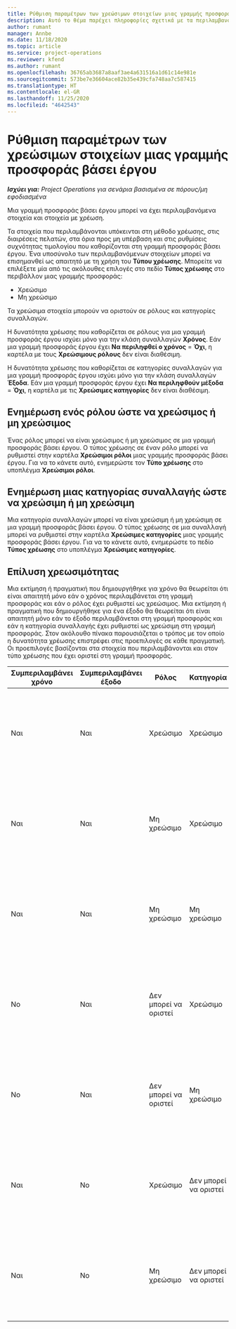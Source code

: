 ```yaml
---
title: Ρύθμιση παραμέτρων των χρεώσιμων στοιχείων μιας γραμμής προσφοράς βάσει έργου
description: Αυτό το θέμα παρέχει πληροφορίες σχετικά με τα περιλαμβανόμενα, φορολογήσιμα και μη φορολογήσιμα στοιχεία σε γραμμές προσφοράς βάσει έργου.
author: rumant
manager: Annbe
ms.date: 11/18/2020
ms.topic: article
ms.service: project-operations
ms.reviewer: kfend
ms.author: rumant
ms.openlocfilehash: 36765ab3687a8aaf3ae4a631516a1d61c14e981e
ms.sourcegitcommit: 573be7e36604ace82b35e439cfa748aa7c587415
ms.translationtype: HT
ms.contentlocale: el-GR
ms.lasthandoff: 11/25/2020
ms.locfileid: "4642543"
---
```

# <a name="configure-the-chargeable-components-of-a-project-based-quote-line"></a>Ρύθμιση παραμέτρων των χρεώσιμων στοιχείων μιας γραμμής προσφοράς βάσει έργου

_**Ισχύει για:** Project Operations για σενάρια βασισμένα σε πόρους/μη εφοδιασμένα_

Μια γραμμή προσφοράς βάσει έργου μπορεί να έχει περιλαμβανόμενα στοιχεία και στοιχεία με χρέωση.

Τα στοιχεία που περιλαμβάνονται υπόκεινται στη μέθοδο χρέωσης, στις διαιρέσεις πελατών, στα όρια προς μη υπέρβαση και στις ρυθμίσεις συχνότητας τιμολογίου που καθορίζονται στη γραμμή προσφοράς βάσει έργου.
Ένα υποσύνολο των περιλαμβανόμενων στοιχείων μπορεί να επισημανθεί ως απαιτητό με τη χρήση του **Τύπου χρέωσης**. Μπορείτε να επιλέξετε μία από τις ακόλουθες επιλογές στο πεδίο **Τύπος χρέωσης** στο περιβάλλον μιας γραμμής προσφοράς:

   - Χρεώσιμο
   - Μη χρεώσιμο

Τα χρεώσιμα στοιχεία μπορούν να οριστούν σε ρόλους και κατηγορίες συναλλαγών.

Η δυνατότητα χρέωσης που καθορίζεται σε ρόλους για μια γραμμή προσφοράς έργου ισχύει μόνο για την κλάση συναλλαγών **Χρόνος**. Εάν μια γραμμή προσφοράς έργου έχει **Να περιληφθεί ο χρόνος** = **Όχι**, η καρτέλα με τους **Χρεώσιμους ρόλους** δεν είναι διαθέσιμη.

Η δυνατότητα χρέωσης που καθορίζεται σε κατηγορίες συναλλαγών για μια γραμμή προσφοράς έργου ισχύει μόνο για την κλάση συναλλαγών **Έξοδα**. Εάν μια γραμμή προσφοράς έργου έχει **Να περιληφθούν μέξοδα** = **Όχι**, η καρτέλα με τις **Χρεώσιμες κατηγορίες** δεν είναι διαθέσιμη.

## <a name="update-a-role-to-be-chargeable-or-non-chargeable"></a>Ενημέρωση ενός ρόλου ώστε να χρεώσιμος ή μη χρεώσιμος
Ένας ρόλος μπορεί να είναι χρεώσιμος ή μη χρεώσιμος σε μια γραμμή προσφοράς βάσει έργου. Ο τύπος χρέωσης σε έναν ρόλο μπορεί να ρυθμιστεί στην καρτέλα **Χρεώσιμοι ρόλοι** μιας γραμμής προσφοράς βάσει έργου. Για να το κάνετε αυτό, ενημερώστε τον **Τύπο χρέωσης** στο υποπλέγμα **Χρεώσιμοι ρόλοι**. 

## <a name="update-a-transaction-category-to-be-chargeable-or-non-chargeable"></a>Ενημέρωση μιας κατηγορίας συναλλαγής ώστε να χρεώσιμη ή μη χρεώσιμη
Μια κατηγορία συναλλαγών μπορεί να είναι χρεώσιμη ή μη χρεώσιμη σε μια γραμμή προσφοράς βάσει έργου. Ο τύπος χρέωσης σε μια συναλλαγή μπορεί να ρυθμιστεί στην καρτέλα **Χρεώσιμες κατηγορίες** μιας γραμμής προσφοράς βάσει έργου. Για να το κάνετε αυτό, ενημερώστε το πεδίο **Τύπος χρέωσης** στο υποπλέγμα **Χρεώσιμες κατηγορίες**. 

## <a name="resolve-chargeability"></a>Επίλυση χρεωσιμότητας

Μια εκτίμηση ή πραγματική που δημιουργήθηκε για χρόνο θα θεωρείται ότι είναι απαιτητή μόνο εάν ο χρόνος περιλαμβάνεται στη γραμμή προσφοράς και εάν ο ρόλος έχει ρυθμιστεί ως χρεώσιμος.
Μια εκτίμηση ή πραγματική που δημιουργήθηκε για ένα έξοδο θα θεωρείται ότι είναι απαιτητή μόνο εάν το έξοδο περιλαμβάνεται στη γραμμή προσφοράς και εάν η κατηγορία συναλλαγής έχει ρυθμιστεί ως χρεώσιμη στη γραμμή προσφοράς. Στον ακόλουθο πίνακα παρουσιάζεται ο τρόπος με τον οποίο η δυνατότητα χρέωσης επιστρέφει στις προεπιλογές σε κάθε πραγματική. Οι προεπιλογές βασίζονται στα στοιχεία που περιλαμβάνονται και στον τύπο χρέωσης που έχει οριστεί στη γραμμή προσφοράς.

| Συμπεριλαμβάνει χρόνο | Συμπεριλαμβάνει έξοδο | Ρόλος | Κατηγορία | Κλείσιμο εργασίας |
| --- | --- | --- | --- | --- |
| Ναι | Ναι | Χρεώσιμο | Χρεώσιμο | Τιμολόγηση σε ένα πραγματικό χρόνο: Χρεώσιμο </br>Τύπος χρέωσης με πραγματική δαπάνη: Χρεώσιμο |
| Ναι | Ναι | Μη χρεώσιμο | Χρεώσιμο | Τιμολόγηση σε ένα πραγματικό χρόνο: Μη χρεώσιμο </br>Τύπος χρέωσης με πραγματική δαπάνη: Χρεώσιμο |
| Ναι | Ναι | Μη χρεώσιμο | Μη χρεώσιμο | Τιμολόγηση σε ένα πραγματικό χρόνο: Μη χρεώσιμο </br>Τύπος χρέωσης με πραγματική δαπάνη: Μη χρεώσιμο |
| No | Ναι | Δεν μπορεί να οριστεί | Χρεώσιμο | Τιμολόγηση σε ένα πραγματικό χρόνο: Μη διαθέσιμο </br>Τύπος χρέωσης με πραγματική δαπάνη: Χρεώσιμο |
| No | Ναι | Δεν μπορεί να οριστεί | Μη χρεώσιμο | Τιμολόγηση σε ένα πραγματικό χρόνο: Μη διαθέσιμο </br>Τύπος χρέωσης με πραγματική δαπάνη: Μη χρεώσιμο |
| Ναι | No | Χρεώσιμο | Δεν μπορεί να οριστεί | Τιμολόγηση σε ένα πραγματικό χρόνο: Χρεώσιμο </br>Τύπος χρέωσης με πραγματική δαπάνη: Μη διαθέσιμο |
| Ναι | No | Μη χρεώσιμο | Δεν μπορεί να οριστεί | Τιμολόγηση σε ένα πραγματικό χρόνο: Μη χρεώσιμο </br> Τύπος χρέωσης με πραγματική δαπάνη: Μη διαθέσιμο |
